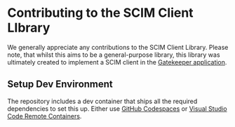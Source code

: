 # Contributing to the SCIM Client LIbrary

We generally appreciate any contributions to the SCIM Client Library. Please note, that whilst this aims to be a general-purpose library, this library was ultimately created to implement a SCIM client in the [Gatekeeper application](https://github.com/GetGatekeeper/Server).

## Setup Dev Environment

The repository includes a dev container that ships all the required dependencies to set this up. Either use [GitHub Codespaces](https://github.com/codespaces) or [Visual Studio Code Remote Containers](https://code.visualstudio.com/docs/remote/containers#_quick-start-open-a-git-repository-or-github-pr-in-an-isolated-container-volume).
